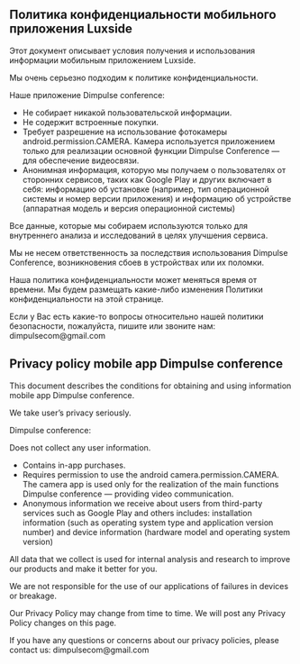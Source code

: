 <h2 id="политика-конфиденциальности-мобильного-приложения-luxside">Политика конфиденциальности мобильного приложения Luxside</h2>

<p>Этот документ описывает условия получения и использования информации мобильным приложением Luxside.</p>

<p>Мы очень серьезно подходим к политике конфиденциальности.</p>

<p>Наше приложение Dimpulse conference:</p>

<ul>
  <li>Не собирает никакой пользовательской информации.</li>
  <li>Не содержит встроенные покупки.</li>
  <li>Требует разрешение на использование фотокамеры android.permission.CAMERA. Камера используется приложением только для реализации основной функции Dimpulse Conference — для обеспечение видеосвязи.</li>
  <li>Анонимная информация, которую мы получаем о пользователях от сторонних сервисов, таких как Google Play и других включает в себя: информацию об установке (например, тип операционной системы и номер версии приложения) и информацию об устройстве (аппаратная модель и версия операционной системы)</li>
</ul>

<p>Все данные, которые мы собираем используются только для внутреннего анализа и исследований в целях улучшения сервиса.</p>

<p>Мы не несем ответственность за последствия использования Dimpulse Conference, возникновения сбоев в устройствах или их поломки.</p>

<p>Наша политика конфиденциальности может меняться время от времени. Мы будем размещать какие-либо изменения Политики конфиденциальности на этой странице.</p>

<p>Если у Вас есть какие-то вопросы относительно нашей политики безопасности, пожалуйста, пишите или звоните нам:
dimpulsecom@gmail.com</p>

<h2 id="privacy-policy-mobile-app-luxside">Privacy policy mobile app Dimpulse conference</h2>
<p>This document describes the conditions for obtaining and using information mobile app Dimpulse conference.</p>

<p>We take user’s privacy seriously.</p>

<p>Dimpulse conference:</p>

<p>Does not collect any user information.</p>
<ul>
  <li>Contains in-app purchases.</li>
  <li>Requires permission to use the android camera.permission.CAMERA. The camera app is used only for the realization of the main functions Dimpulse conference — providing video communication.</li>
  <li>Anonymous information we receive about users from third-party services such as Google Play and others includes: installation information (such as operating system type and application version number) and device information (hardware model and operating system version)</li>
</ul>

<p>All data that we collect is used for internal analysis and research to improve our products and make it better for you.</p>

<p>We are not responsible for the use of our applications of failures in devices or breakage.</p>

<p>Our Privacy Policy may change from time to time. We will post any Privacy Policy changes on this page.</p>

<p>If you have any questions or concerns about our privacy policies, please contact us:
dimpulsecom@gmail.com</p>
